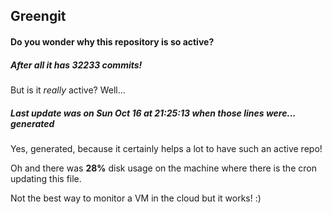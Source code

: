 ## Greengit

#### Do you wonder why this repository is so active?

##### After all it has 32233 commits!

But is it *really* active? Well...

##### Last update was on Sun Oct 16 at 21:25:13 when those lines were... generated

Yes, generated, because it certainly helps a lot to have such an active repo!

Oh and there was **28%** disk usage on the machine
where there is the cron updating this file.

Not the best way to monitor a VM in the cloud but it works! :)
